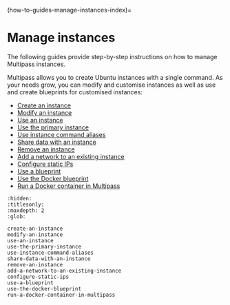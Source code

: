 (how-to-guides-manage-instances-index)=
# Manage instances

The following guides provide step-by-step instructions on how to manage Multipass instances.

Multipass allows you to create Ubuntu instances with a single command. As your needs grow, you can modify and customise instances as well as use and create blueprints for customised instances: <!--- This line added by @nielsenjared -->

- [Create an instance](create-an-instance)
- [Modify an instance](modify-an-instance)
- [Use an instance](use-an-instance)
- [Use the primary instance](use-the-primary-instance)
- [Use instance command aliases](use-instance-command-aliases)
- [Share data with an instance](share-data-with-an-instance)
- [Remove an instance](remove-an-instance)
- [Add a network to an existing instance](add-a-network-to-an-existing-instance)
- [Configure static IPs](configure-static-ips)
- [Use a blueprint](use-a-blueprint)
- [Use the Docker blueprint](use-the-docker-blueprint)
- [Run a Docker container in Multipass](run-a-docker-container-in-multipass)

```{toctree}
:hidden:
:titlesonly:
:maxdepth: 2
:glob:

create-an-instance
modify-an-instance
use-an-instance
use-the-primary-instance
use-instance-command-aliases
share-data-with-an-instance
remove-an-instance
add-a-network-to-an-existing-instance
configure-static-ips
use-a-blueprint
use-the-docker-blueprint
run-a-docker-container-in-multipass
